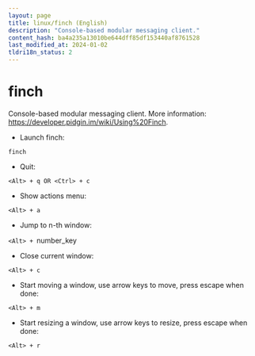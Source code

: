 ```yaml
---
layout: page
title: linux/finch (English)
description: "Console-based modular messaging client."
content_hash: ba4a235a13010be644dff85df153440af8761528
last_modified_at: 2024-01-02
tldri18n_status: 2
---
```

# finch

Console-based modular messaging client.
More information: <https://developer.pidgin.im/wiki/Using%20Finch>.

- Launch finch:

`finch`

- Quit:

`<Alt> + q OR <Ctrl> + c`

- Show actions menu:

`<Alt> + a`

- Jump to n-th window:

`<Alt> + `<span class="tldr-var badge badge-pill bg-dark-lm bg-white-dm text-white-lm text-dark-dm font-weight-bold">number_key</span>

- Close current window:

`<Alt> + c`

- Start moving a window, use arrow keys to move, press escape when done:

`<Alt> + m`

- Start resizing a window, use arrow keys to resize, press escape when done:

`<Alt> + r`

